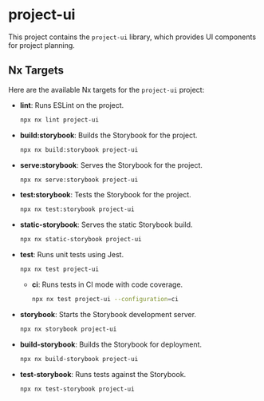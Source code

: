 # project-ui

This project contains the `project-ui` library, which provides UI components for project planning.

## Nx Targets

Here are the available Nx targets for the `project-ui` project:

-   **lint**: Runs ESLint on the project.
    ```bash
    npx nx lint project-ui
    ```
-   **build:storybook**: Builds the Storybook for the project.
    ```bash
    npx nx build:storybook project-ui
    ```
-   **serve:storybook**: Serves the Storybook for the project.
    ```bash
    npx nx serve:storybook project-ui
    ```
-   **test:storybook**: Tests the Storybook for the project.
    ```bash
    npx nx test:storybook project-ui
    ```
-   **static-storybook**: Serves the static Storybook build.
    ```bash
    npx nx static-storybook project-ui
    ```
-   **test**: Runs unit tests using Jest.
    ```bash
    npx nx test project-ui
    ```
    -   **ci**: Runs tests in CI mode with code coverage.
        ```bash
        npx nx test project-ui --configuration=ci
        ```
-   **storybook**: Starts the Storybook development server.
    ```bash
    npx nx storybook project-ui
    ```
-   **build-storybook**: Builds the Storybook for deployment.
    ```bash
    npx nx build-storybook project-ui
    ```
-   **test-storybook**: Runs tests against the Storybook.
    ```bash
    npx nx test-storybook project-ui
    ```